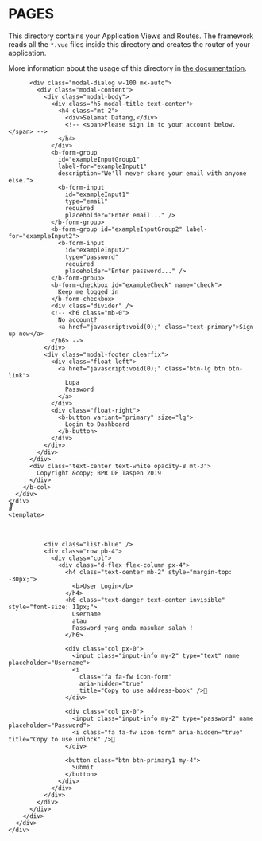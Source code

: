 # PAGES

This directory contains your Application Views and Routes.
The framework reads all the `*.vue` files inside this directory and creates the router of your application.

More information about the usage of this directory in [the documentation](https://nuxtjs.org/guide/routing).

<div class="h-100 bg-plum-plate bg-animation">
      <div class="d-flex h-100 justify-content-center align-items-center">
        <b-col md="8" class="mx-auto app-login-box">
          <div class="app-logo-inverse mx-auto mb-3" />

          <div class="modal-dialog w-100 mx-auto">
            <div class="modal-content">
              <div class="modal-body">
                <div class="h5 modal-title text-center">
                  <h4 class="mt-2">
                    <div>Selamat Datang,</div>
                    <!-- <span>Please sign in to your account below.</span> -->
                  </h4>
                </div>
                <b-form-group
                  id="exampleInputGroup1"
                  label-for="exampleInput1"
                  description="We'll never share your email with anyone else.">
                  <b-form-input
                    id="exampleInput1"
                    type="email"
                    required
                    placeholder="Enter email..." />
                </b-form-group>
                <b-form-group id="exampleInputGroup2" label-for="exampleInput2">
                  <b-form-input
                    id="exampleInput2"
                    type="password"
                    required
                    placeholder="Enter password..." />
                </b-form-group>
                <b-form-checkbox id="exampleCheck" name="check">
                  Keep me logged in
                </b-form-checkbox>
                <div class="divider" />
                <!-- <h6 class="mb-0">
                  No account?
                  <a href="javascript:void(0);" class="text-primary">Sign up now</a>
                </h6> -->
              </div>
              <div class="modal-footer clearfix">
                <div class="float-left">
                  <a href="javascript:void(0);" class="btn-lg btn btn-link">
                    Lupa
                    Password
                  </a>
                </div>
                <div class="float-right">
                  <b-button variant="primary" size="lg">
                    Login to Dashboard
                  </b-button>
                </div>
              </div>
            </div>
          </div>
          <div class="text-center text-white opacity-8 mt-3">
            Copyright &copy; BPR DP Taspen 2019
          </div>
        </b-col>
      </div>
    </div>

    <template>
  <div>
    <div class="min-vh-100 bg-image" style="background-image: url('assets/images/login/7.png')" />
    <div class="row min-vh-100 bg-transparent justify-content-center align-items-center">
      <div class="col-auto">
        <div class="login-layout animate-fadeout">
          <div class="row bg-white shadow rounded">
            <div class="col">
              <div class="row justify-content-center">
                <div
                  class="col-auto p-0 bg-primary1 rounded-circle shadow"
                  style="position: relative;
                        top: -46px;">
                  <i class="fa fa-fw icon-login" aria-hidden="true" title="Copy to use user"></i>
                </div>
              </div>

              <div class="list-blue" />
              <div class="row pb-4">
                <div class="col">
                  <div class="d-flex flex-column px-4">
                    <h4 class="text-center mb-2" style="margin-top: -30px;">
                      <b>User Login</b>
                    </h4>
                    <h6 class="text-danger text-center invisible" style="font-size: 11px;">
                      Username
                      atau
                      Password yang anda masukan salah !
                    </h6>

                    <div class="col px-0">
                      <input class="input-info my-2" type="text" name placeholder="Username">
                      <i
                        class="fa fa-fw icon-form"
                        aria-hidden="true"
                        title="Copy to use address-book" />
                    </div>

                    <div class="col px-0">
                      <input class="input-info my-2" type="password" name placeholder="Password">
                      <i class="fa fa-fw icon-form" aria-hidden="true" title="Copy to use unlock" />
                    </div>

                    <button class="btn btn-primary1 my-4">
                      Submit
                    </button>
                  </div>
                </div>
              </div>
            </div>
          </div>
        </div>
      </div>
    </div>
  </div>
</template>
<script>
export default {
  name: 'Login'
}
</script>

